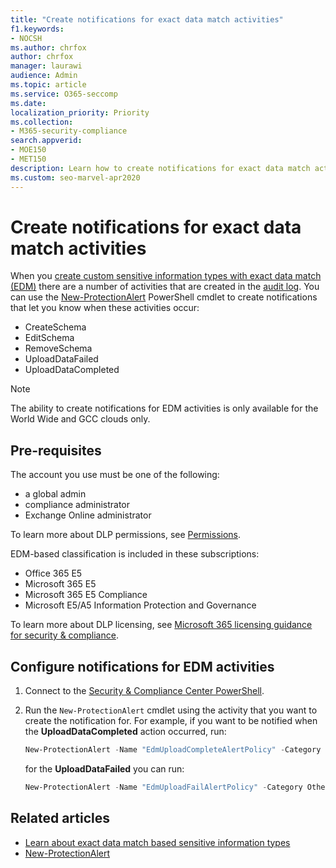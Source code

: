 ```yaml
---
title: "Create notifications for exact data match activities"
f1.keywords:
- NOCSH
ms.author: chrfox
author: chrfox
manager: laurawi
audience: Admin
ms.topic: article
ms.service: O365-seccomp
ms.date: 
localization_priority: Priority
ms.collection: 
- M365-security-compliance
search.appverid: 
- MOE150
- MET150
description: Learn how to create notifications for exact data match activities.
ms.custom: seo-marvel-apr2020
---
```


# Create notifications for exact data match activities

When you [create custom sensitive information types with exact data match (EDM)](sit-learn-about-exact-data-match-based-sits.md#learn-about-exact-data-match-based-sensitive-information-types) there are a number of activities that are created in the [audit log](search-the-audit-log-in-security-and-compliance.md#before-you-search-the-audit-log). You can use the [New-ProtectionAlert](/powershell/module/exchange/new-protectionalert) PowerShell cmdlet to create notifications that let you know when these activities occur:

- CreateSchema
- EditSchema
- RemoveSchema
- UploadDataFailed
- UploadDataCompleted

> [!NOTE]
 The ability to create notifications for EDM activities is only available for the World Wide and GCC clouds only.

## Pre-requisites

The account you use must be one of the following:

- a global admin
- compliance administrator
- Exchange Online administrator

To learn more about DLP permissions, see [Permissions](data-loss-prevention-policies.md#permissions).

EDM-based classification is included in these subscriptions:

- Office 365 E5
- Microsoft 365 E5
- Microsoft 365 E5 Compliance
- Microsoft E5/A5 Information Protection and Governance

To learn more about DLP licensing, see [Microsoft 365 licensing guidance for security & compliance](/office365/servicedescriptions/microsoft-365-service-descriptions/microsoft-365-tenantlevel-services-licensing-guidance/microsoft-365-security-compliance-licensing-guidance#information-protection).

## Configure notifications for EDM activities

1. Connect to the [Security & Compliance Center PowerShell](/powershell/exchange/connect-to-scc-powershell).

2. Run the `New-ProtectionAlert` cmdlet using the activity that you want to create the notification for.  For example, if you want to be notified when the **UploadDataCompleted** action occurred, run:

    ```powershell
    New-ProtectionAlert -Name "EdmUploadCompleteAlertPolicy" -Category Others -NotifyUser <address to send notification to> -ThreatType Activity -Operation UploadDataCompleted -Description "Custom alert policy to track when EDM upload Completed" -AggregationType None
    ```
    
    for the **UploadDataFailed** you can run:
    
    ```powershell
    New-ProtectionAlert -Name "EdmUploadFailAlertPolicy" -Category Others -NotifyUser <SMTP address to send notification to> -ThreatType Activity -Operation UploadDataFailed -Description "Custom alert policy to track when EDM upload Failed" -AggregationType None -Severity High
    ```

## Related articles

- [Learn about exact data match based sensitive information types](sit-learn-about-exact-data-match-based-sits.md#learn-about-exact-data-match-based-sensitive-information-types)
- [New-ProtectionAlert](/powershell/module/exchange/new-protectionalert)